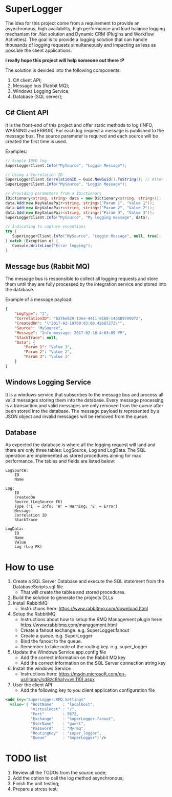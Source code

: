 # SuperLogger
The idea for this project come from a requirement to provide an asynchronous, high availability, high performance and load balance logging mechanism for .Net solution and Dynamic CRM (Plugins and Workflow Activities). The goal is to provide a logging solution that can handle thousands of logging requests simultaneously and impacting as less as possible the client applications.

**I really hope this project will help someone out there :P**

The solution is devided into the following components:

1. C# client API;
2. Message bus (Rabbit MQ);
3. Windows Logging Service;
4. Database (SQL server);

## C# Client API
It is the front-end of this project and offer static methods to log (INFO, WARNING and ERROR).
For each log request a message is published to the message bus.
The source parameter is required and each source will be created the first time is used.

Examples:
```cs
// Simple INFO log
SuperLoggerClient.Info("MySource", "Loggin Message");

// Using a Correlation ID
SuperLoggerClient.CorrelationID = Guid.NewGuid().ToString(); // After this point all log requests will have the same Correlation ID
SuperLoggerClient.Info("MySource", "Loggin Message");

// Providing parameters from a IDictionary
IDictionary<string, string> data = new Dictionary<string, string>();
data.Add(new KeyValuePair<string, string>("Param 1", "Value 1"));
data.Add(new KeyValuePair<string, string>("Param 2", "Value 2"));
data.Add(new KeyValuePair<string, string>("Param 3", "Value 3"));
SuperLoggerClient.Info("MySource", "My logging message", data);

// Indicating to capture exceptions
try {
   SuperLoggerClient.Info("MySource", "Loggin Message", null, true);
} catch (Exception e) {
   Console.WriteLine("Error logging");
}

```

## Message bus (Rabbit MQ)
The message bus is responsible to collect all logging requests and store them until they are fully processed by the integration service and stored into the database.

Example of a message payload:

```json
{
	"LogType": "I",
	"CorrelationID": "b376e829-13ee-4411-81b8-14a689789072",
	"CreatedOn": "\"2017-02-19T00:03:09.4268727Z\"",
	"Source": "MySource",
	"Message": "Info message: 2017-02-18 4:03:09 PM",
	"StackTrace": null,
	"Data": {
		"Param 1": "Value 1",
		"Param 2": "Value 2",
		"Param 3": "Value 3"
	}
}
```

## Windows Logging Service
It is a windows service that subscribes to the message bus and process all valid messages storing them into the database.
Every message processing is a transaction and valid messages are only removed from the queue after been stored into the database.
The message payload is represented by a JSON object and invalid messages will be removed from the queue.

## Database
As expected the database is where all the logging request will land and there are only three tables: LogSource, Log and LogData.
The SQL operation are implemented as stored procedures aiming for max performance.
The tables and fields are listed below:
```
LogSource: 
    ID
    Name

Log: 
    ID
    CreatedOn
    Source (LogSource FK)
    Type ('I' = Info; 'W' = Warning; 'E' = Error)
    Message
    Correlation ID
    StackTrace

LogData: 
    ID
    Name
    Value
    Log (Log FK)
```

# How to use

1. Create a SQL Server Database and execute the SQL statement from the DatabaseScripts.sql file.
   - That will create the tables and stored procedures.
2. Build the solution to generate the projects DLLs
3. Install RabbitMQ
   - Instructions here: https://www.rabbitmq.com/download.html
4. Setup the RabbitMQ 
   - Instructions about how to setup the RMQ Management plugin here: https://www.rabbitmq.com/management.html
   - Create a fanout exchange. e.g. SuperLogger.fanout
   - Create a queue. e.g. SuperLogger
   - Bind the fanout to the queue. 
   - Remember to take note of the routing key. e.g. super_logger
5. Update the Windows Service app.config file
   - Add the correct information on the Rabbit MQ key
   - Add the correct information on the SQL Server connection string key
6. Install the windows Service
   - Instructions here: https://msdn.microsoft.com/en-us/library/sd8zc8ha(v=vs.110).aspx
7. User the client API
   - Add the following key to you client application configuration file
```xml
<add key="SuperLogger.RMQ.Settings"
  value='{ "HostName"    : "localhost",
           "VirtualHost" : "/",
           "Port"        : 5672,
           "Exchange"    : "SuperLogger.fanout",
           "UserName"    : "guest",
           "Password"    : "Myrmq",
           "RoutingKey"  : "super_logger",
           "Queue"       : "SuperLogger"}'/>
```
# TODO list

1. Review all the TODOs from the source code;
2. Add the option to call the log method asynchronous;
3. Finish the unit testing;
4. Prepare a stress test;
